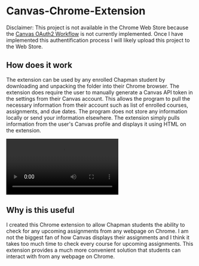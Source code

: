 # Canvas-Chrome-Extension

Disclaimer: This project is not available in the Chrome Web Store because the [Canvas OAuth2 Workflow](https://canvas.instructure.com/doc/api/file.oauth.html) is not currently implemented. Once I have implemented this authentification process I will likely upload this project to the Web Store.

## How does it work
The extension can be used by any enrolled Chapman student by downloading and unpacking the folder into their Chrome browser. The extension does require the user to manually generate a Canvas API token in the settings from their Canvas account. This allows the program to pull the necessary information from their account such as list of enrolled courses, assignments, and due dates. The program does not store any information locally or send your information elsewhere. The extension simply pulls information from the user's Canvas profile and displays it using HTML on the extension.

![Imgur](https://i.imgur.com/m2gq849.mp4)

## Why is this useful
I created this Chrome extension to allow Chapman students the ability to check for any upcoming assignments from any webpage on Chrome. I am not the biggest fan of how Canvas displays their assignments and I think it takes too much time to check every course for upcoming assignments. This extension provides a much more convenient solution that students can interact with from any webpage on Chrome.
